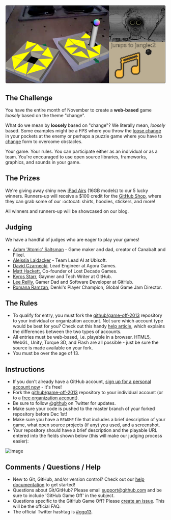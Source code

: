 ![Product of a Disheveled Mind](screenshot.png)

## The Challenge

You have the entire month of November to create a **web-based** game *loosely* based on the theme "change".

What do we mean by **loosely** based on "change"? We literally mean, *loosely* based. Some examples might be a FPS where you throw the [loose change](http://www.merriam-webster.com/dictionary/loose%20change) in your pockets at the enemy or perhaps a puzzle game where you have to [change](http://www.merriam-webster.com/dictionary/change) form to overcome obstacles.

Your game. Your rules. You can participate either as an individual or as a team. You're encouraged to use open source libraries, frameworks, graphics, and sounds in your game.

## The Prizes

We're giving away shiny new [iPad Airs](http://www.apple.com/ipad-air/) (16GB models) to our 5 lucky winners. Runners-up will receive a $100 credit for the [GitHub Shop](http://shop.github.com/), where they can grab some of our :octocat: shirts, hoodies, stickers, and more!

All winners and runners-up will be showcased on our blog.

## Judging

We have a handful of judges who are eager to play your games!  

* [Adam 'Atomic' Saltsman](https://twitter.com/adamatomic) - Game maker and dad, creator of Canabalt and Flixel.
* [Aleissia Laidacker](https://twitter.com/Aleissia) - Team Lead AI at Ubisoft.
* [David Czarnecki](http://twitter.com/CzarneckiD), Lead Engineer at Agora Games.
* [Matt Hackett](https://twitter.com/richtaur), Co-founder of Lost Decade Games.
* [Kyros Starr](https://twitter.com/bearwitched), Gaymer and Tech Writer at GitHub.
* [Lee Reilly](http://twitter.com/leereilly), Gamer Dad and Software Developer at GitHub.
* [Romana Ramzan](https://twitter.com/Manak/), Denki's Player Champion, Global Game Jam Director.

## The Rules

* To qualify for entry, you must fork the [github/game-off-2013](https://github.com/github/game-off-2013) repository to your individual or organization account. Not sure which account type would be best for you? Check out this handy [help article](https://help.github.com/articles/what-s-the-difference-between-user-and-organization-accounts), which explains the differences between the two types of accounts.
* All entries must be web-based, i.e. playable in a browser. HTML5, WebGL, Unity, Torque 3D, and Flash are all possible - just be sure the source is made available on your fork.
* You must be over the age of 13.

## Instructions

* If you don't already have a GitHub account, [sign up for a personal account now](https://github.com/signup/free) - it's free!
* Fork the [github/game-off-2013](https://github.com/github/game-off-2013) repository to your individual account (or to a [free organization account](https://github.com/organizations/new)).
* Be sure to follow [@github](https://twitter.com/github) on Twitter for updates.
* Make sure your code is pushed to the master branch of your forked repository before Dec 1st!
* Make sure you have a `README` file that includes a brief description of your game, what open source projects (if any) you used, and a screenshot.
* Your repository should have a brief description and the playable URL entered into the fields shown below (this will make our judging process easier):

![image](https://f.cloud.github.com/assets/121322/1436584/fd721126-415a-11e3-9f3a-e94262074573.png)

## Comments / Questions / Help

* New to Git, GitHub, and/or version control? Check out our [help documentation](https://help.github.com/) to get started!
* Questions about Git/GitHub? Please email [support@github.com](mailto:support@github.com) and be sure to include 'GitHub Game Off' in the subject.
* Questions specific to the GitHub Game Off? Please [create an issue](https://github.com/github/game-off-2013/issues/new). This will be the official FAQ.
* The official Twitter hashtag is [#ggo13](https://twitter.com/search/realtime?q=%23ggo13).
